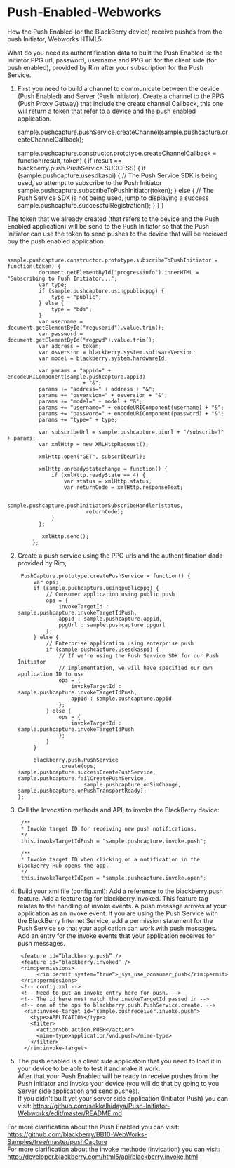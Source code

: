 Push-Enabled-Webworks
=====================

How the Push Enabled (or the BlackBerry device) receive pushes from the push Initiator, Webworks HTML5.

What do you need as authentification data to built the Push Enabled is: the Initiator PPG url, password, username and PPG url for the client side (for push enabled), provided by Rim after your subscription for the Push Service.

  1. First you need to build a channel to communicate between the device (Push Enabled) and Server (Push Initiator),
     Create a channel to the PPG (Push Proxy Getway) that include the create channel Callback, this one will return a token that refer to a device and the push enabled application. 

        sample.pushcapture.pushService.createChannel(sample.pushcapture.createChannelCallback);

        sample.pushcapture.constructor.prototype.createChannelCallback = function(result, token) {
          if (result == blackberry.push.PushService.SUCCESS) {
              if (sample.pushcapture.usesdkaspi) {
                  // The Push Service SDK is being used, so attempt to subscribe to the Push Initiator
                     sample.pushcapture.subscribeToPushInitiator(token);
              } else {
                  // The Push Service SDK is not being used, jump to displaying a success
                     sample.pushcapture.successfulRegistration();
              }
           }
        }
  
  
  The token that we already created (that refers to the device and the Push Enabled application) will be send to the Push Initiator so that the Push Initiator can use the token to send pushes to the device that will be recieved buy the push enabled application. 

            sample.pushcapture.constructor.prototype.subscribeToPushInitiator = function(token) {
              document.getElementById("progressinfo").innerHTML = "Subscribing to Push Initiator...";
              var type;
              if (sample.pushcapture.usingpublicppg) {
                  type = "public";
              } else {
                  type = "bds";
              }
              var username = document.getElementById("reguserid").value.trim();
              var password = document.getElementById("regpwd").value.trim();
              var address = token;
              var osversion = blackberry.system.softwareVersion;
              var model = blackberry.system.hardwareId;
           
              var params = "appid=" + encodeURIComponent(sample.pushcapture.appid)
                            + "&";
              params += "address=" + address + "&";
              params += "osversion=" + osversion + "&";
              params += "model=" + model + "&";
              params += "username=" + encodeURIComponent(username) + "&";
              params += "password=" + encodeURIComponent(password) + "&";
              params += "type=" + type;
           
              var subscribeUrl = sample.pushcapture.piurl + "/subscribe?" + params;
              var xmlHttp = new XMLHttpRequest();
           
              xmlHttp.open("GET", subscribeUrl);
           
              xmlHttp.onreadystatechange = function() {
                  if (xmlHttp.readyState == 4) {
                      var status = xmlHttp.status;
                      var returnCode = xmlHttp.responseText;
           
                      sample.pushcapture.pushInitiatorSubscribeHandler(status,
                             returnCode);
                  }
              };
           
               xmlHttp.send();
            };
  
  2. Create a push service using the PPG urls and the authentification dada provided by Rim, 

          PushCapture.prototype.createPushService = function() {
              var ops;
              if (sample.pushcapture.usingpublicppg) {
                  // Consumer application using public push
                  ops = {
                      invokeTargetId : sample.pushcapture.invokeTargetIdPush,
                      appId : sample.pushcapture.appid,
                      ppgUrl : sample.pushcapture.ppgurl
                  };
              } else {
                  // Enterprise application using enterprise push
                  if (sample.pushcapture.usesdkaspi) {
                      // If we're using the Push Service SDK for our Push Initiator
                      // implementation, we will have specified our own application ID to use
                      ops = {
                          invokeTargetId : sample.pushcapture.invokeTargetIdPush,
                          appId : sample.pushcapture.appid
                      };
                  } else {
                      ops = {
                          invokeTargetId : sample.pushcapture.invokeTargetIdPush
                      };
                  }
              }
      
              blackberry.push.PushService
                      .create(ops, sample.pushcapture.successCreatePushService, sample.pushcapture.failCreatePushService,
                              sample.pushcapture.onSimChange, sample.pushcapture.onPushTransportReady);
         };



  3. Call the Invocation methods and API, to invoke the BlackBerry device: 

          /**
          * Invoke target ID for receiving new push notifications.
          */
          this.invokeTargetIdPush = "sample.pushcapture.invoke.push";
          
          /**
          * Invoke target ID when clicking on a notification in the BlackBerry Hub opens the app.
          */
          this.invokeTargetIdOpen = "sample.pushcapture.invoke.open";


  4. Build your xml file (config.xml):
         Add a reference to the blackberry.push feature.
         Add a feature tag for blackberry.invoked. This feature tag relates to the handling of invoke events. A push message arrives at your application as an invoke event.
         If you are using the Push Service with the BlackBerry Internet Service, add a permission statement for the Push Service so that your application can work with push messages.
         Add an entry for the invoke events that your application receives for push messages.

          <feature id=”blackberry.push” />
          <feature id=“blackberry.invoked” />
          <rim:permissions>
               <rim:permit system=”true”>_sys_use_consumer_push</rim:permit>
          </rim:permissions>
          <!-- config.xml -->
          <!-- Need to put an invoke entry here for push. -->    
          <!-- The id here must match the invokeTargetId passed in -->
          <!-- one of the ops to blackberry.push.PushService.create. -->    
           <rim:invoke-target id="sample.pushreceiver.invoke.push">      
             <type>APPLICATION</type>      
             <filter>        
               <action>bb.action.PUSH</action>
               <mime-type>application/vnd.push</mime-type>      
             </filter>    
           </rim:invoke-target>
 
  
  5. The push enabled is a client side applicatoin that you need to load it in your device to be able to test it and make it work.  
     After that your Push Enabled will be ready to receive pushes from the Push Initiator and Invoke your device (you will do that by going to you Server side application and send pushes).   
     If you didn't built yet your server side application (Initiator Push) you can visit: https://github.com/sekkalhidaya/Push-Initiator-Webworks/edit/master/README.md 
    
 
For more clarification about the Push Enabled you can visit: https://github.com/blackberry/BB10-WebWorks-Samples/tree/master/pushCapture     
For more clarification about the invoke methode (invication) you can visit: http://developer.blackberry.com/html5/api/blackberry.invoke.html 
